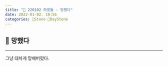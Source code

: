 ```yaml
---
title: "🌱 220102 하룻돌 - 망했다"
date: 2022-01-02. 10:56
categories: 🗿Stone 🌱DayStone
---
```


## 🗿 망했다

---

그냥 대차게 망해버렸다.
